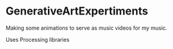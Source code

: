 # GenerativeArtExpertiments

Making some animations to serve as music videos for my music.

Uses Processing libraries



